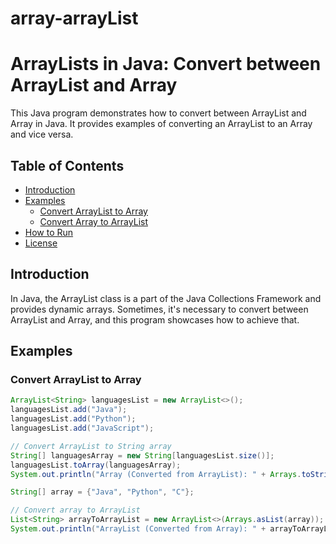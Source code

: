 # array-arrayList
# ArrayLists in Java: Convert between ArrayList and Array

This Java program demonstrates how to convert between ArrayList and Array in Java. It provides examples of converting an ArrayList to an Array and vice versa.

## Table of Contents
- [Introduction](#introduction)
- [Examples](#examples)
    - [Convert ArrayList to Array](#convert-arraylist-to-array)
    - [Convert Array to ArrayList](#convert-array-to-arraylist)
- [How to Run](#how-to-run)
- [License](#license)

## Introduction
In Java, the ArrayList class is a part of the Java Collections Framework and provides dynamic arrays. Sometimes, it's necessary to convert between ArrayList and Array, and this program showcases how to achieve that.

## Examples

### Convert ArrayList to Array
```java
ArrayList<String> languagesList = new ArrayList<>();
languagesList.add("Java");
languagesList.add("Python");
languagesList.add("JavaScript");

// Convert ArrayList to String array
String[] languagesArray = new String[languagesList.size()];
languagesList.toArray(languagesArray);
System.out.println("Array (Converted from ArrayList): " + Arrays.toString(languagesArray));

String[] array = {"Java", "Python", "C"};

// Convert array to ArrayList
List<String> arrayToArrayList = new ArrayList<>(Arrays.asList(array));
System.out.println("ArrayList (Converted from Array): " + arrayToArrayList);

